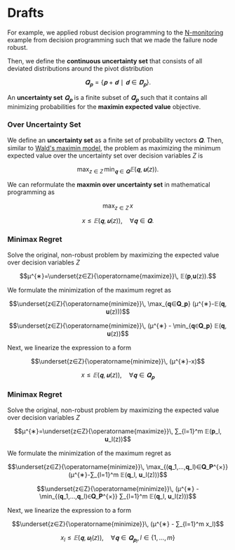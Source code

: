 # Drafts
For example, we applied robust decision programming to the [N-monitoring](https://gamma-opt.github.io/DecisionProgramming.jl/dev/examples/n-monitoring/) example from decision programming such that we made the failure node robust.

Then, we define the **continuous uncertainty set** that consists of all deviated distributions around the pivot distribution

$$\bar{𝐐}_𝐩=\{𝐩+𝐝∣𝐝∈\bar{𝐃}_𝐩\}.$$

An **uncertainty set** $𝐐_{𝐩}$ is a finite subset of $\bar{𝐐}_{𝐩}$ such that it contains all minimizing probabilities for the **maximin expected value** objective.

### Over Uncertainty Set
We define an **uncertainty set** as a finite set of probability vectors $𝐐.$ Then, similar to [Wald's maximin model](https://en.wikipedia.org/wiki/Wald%27s_maximin_model), the problem as maximizing the minimum expected value over the uncertainty set over decision variables $Z$ is

$$\max_{z∈Z}\, \min_{𝐪∈𝐐} 𝔼(𝐪, 𝐮(z)).$$

We can reformulate the **maxmin over uncertainty set** in mathematical programming as

$$\max_{z∈Z}\, x$$

$$x≤𝔼(𝐪, 𝐮(z)),\quad ∀𝐪∈𝐐.$$


### Minimax Regret
Solve the original, non-robust problem by maximizing the expected value over decision variables $Z$

$$μ^{∗}=\underset{z∈Z}{\operatorname{maximize}}\, 𝔼(𝐩,𝐮(z)).$$

We formulate the minimization of the maximum regret as

$$\underset{z∈Z}{\operatorname{minimize}}\, \max_{𝐪∈𝐐_𝐩} (μ^{∗}-𝔼(𝐪, 𝐮(z)))$$

$$\underset{z∈Z}{\operatorname{minimize}}\, (μ^{∗} - \min_{𝐪∈𝐐_𝐩} 𝔼(𝐪, 𝐮(z))$$

Next, we linearize the expression to a form

$$\underset{z∈Z}{\operatorname{minimize}}\, (μ^{∗}-x)$$

$$x≤𝔼(𝐪, 𝐮(z)),\quad ∀𝐪∈𝐐_𝐩$$


### Minimax Regret
Solve the original, non-robust problem by maximizing the expected value over decision variables $Z$

$$μ^{∗}=\underset{z∈Z}{\operatorname{maximize}}\, ∑_{l=1}^m 𝔼(𝐩_l, 𝐮_l(z))$$

We formulate the minimization of the maximum regret as

$$\underset{z∈Z}{\operatorname{minimize}}\, \max_{(𝐪_1,...,𝐪_l)∈𝐐_𝐏^{×}} (μ^{∗}-∑_{l=1}^m 𝔼(𝐪_l, 𝐮_l(z)))$$

$$\underset{z∈Z}{\operatorname{minimize}}\, (μ^{∗} - \min_{(𝐪_1,...,𝐪_l)∈𝐐_𝐏^{×}} ∑_{l=1}^m 𝔼(𝐪_l, 𝐮_l(z)))$$

Next, we linearize the expression to a form

$$\underset{z∈Z}{\operatorname{minimize}}\, (μ^{∗} - ∑_{l=1}^m x_l)$$

$$x_l ≤ 𝔼(𝐪, 𝐮_l(z)),\quad ∀𝐪∈𝐐_{𝐩_l},\, l∈\{1,...,m\}$$
